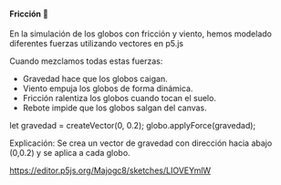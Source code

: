 #### Fricción 🤸
En la simulación de los globos con fricción y viento, hemos modelado diferentes fuerzas utilizando vectores en p5.js

Cuando mezclamos todas estas fuerzas: 
- Gravedad hace que los globos caigan.
- Viento empuja los globos de forma dinámica.
- Fricción ralentiza los globos cuando tocan el suelo.
- Rebote impide que los globos salgan del canvas.

let gravedad = createVector(0, 0.2);
globo.applyForce(gravedad);

Explicación: Se crea un vector de gravedad con dirección hacia abajo (0,0.2) y se aplica a cada globo.

  https://editor.p5js.org/Majogc8/sketches/LIOVEYmlW
